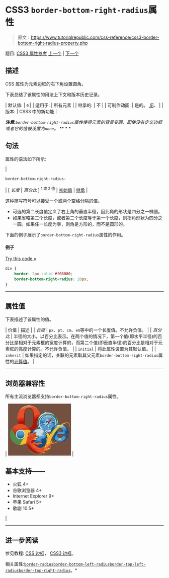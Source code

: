 # CSS3 `border-bottom-right-radius`属性

> 原文：<https://www.tutorialrepublic.com/css-reference/css3-border-bottom-right-radius-property.php>

题目: [CSS3 属性参考](css3-properties.php) [上一个](css3-border-bottom-left-radius-property.php) | [下一个](css-border-bottom-style-property.php)

## 描述

CSS 属性为元素边框的右下角设置圆角。

下表总结了该属性的用法上下文和版本历史记录。

| 默认值: | `0` |
| 适用于: | 所有元素 |
| 继承的: | 不 |
| 可制作动画: | 是的。 [*见*](css-animatable-properties.php)*。* |
| 版本: | CSS3 中的新功能 |

 ***注意:**`border-bottom-right-radius`属性使得元素的背景变圆，即使没有定义边框或者它的值被设置为`none`。*  ** * *

## 句法

属性的语法如下所示:

| 

```css
border-bottom-right-radius: 
```

 | [ *长度* &#124; *百分比* ] <sup>1 或 2 值</sup> &#124; [初始值](../definitions.php#initial) &#124; [继承](../definitions.php#inherit) |

这种简写符号可以接受一个或两个空格分隔的值。

*   可选的第二长度值定义了右上角的垂直半径，因此角的形状是四分之一椭圆。
*   如果省略第二个长度，或者第二个长度等于第一个长度，则拐角形状为四分之一圆。如果任一长度为零，则角是方形的，而不是圆形的。

下面的例子展示了`border-bottom-right-radius`属性的作用。

#### 例子

[Try this code »](../codelab.php?topic=css&file=border-bottom-right-radius-property "Try this code using online Editor")

```css
div {
    border: 2px solid #f08080;
    border-bottom-right-radius: 20px;
}
```

* * *

## 属性值

下表描述了该属性的值。

| 价值 | 描述 |
| *长度* | `px`、`pt`、`cm`、`em`等中的一个长度值。不允许负值。 |
| *百分比* | 半径的大小，以百分比表示。在两个值的情况下，第一个值(即水平半径)的百分比是相对于元素框的宽度计算的，而第二个值(即垂直半径)的百分比是相对于元素框的高度计算的。不允许负值。 |
| `initial` | 将此属性设置为其默认值。 |
| `inherit` | 如果指定的话，关联的元素取其父元素`border-bottom-right-radius`属性的[计算值](../definitions.php#computed-value)。 |

* * *

## 浏览器兼容性

所有主流浏览器都支持`border-bottom-right-radius`属性。

| ![Browsers Icon](img/e9331123c77668c1832e541c2fca1002.png) | 

## 基本支持——

*   火狐 4+
*   谷歌浏览器 4+
*   Internet Explorer 9+
*   苹果 Safari 5+
*   歌剧 10.5+

 |

* * *

## 进一步阅读

参见教程: [CSS 边框](../css-tutorial/css-border.php)， [CSS3 边框](../css-tutorial/css3-border.php)。

相关属性:[`border-radius`](css3-border-radius-property.php)[`border-bottom-left-radius`](css3-border-bottom-left-radius-property.php)[`border-top-left-radius`](css3-border-top-left-radius-property.php)[`border-top-right-radius`](css3-border-top-right-radius-property.php)。*